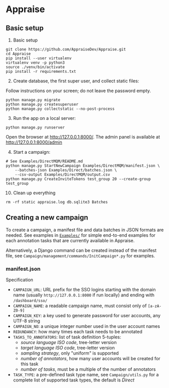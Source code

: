 # Appraise

## Basic setup

1. Basic setup 

```
git clone https://github.com/AppraiseDev/Appraise.git
cd Appraise
pip install --user virtualenv
virtualenv venv -p python3
source ./venv/bin/activate
pip install -r requirements.txt
```

2. Create database, the first super user, and collect static files:

Follow instructions on your screen; do not leave the password empty.
```
python manage.py migrate
python manage.py createsuperuser
python manage.py collectstatic --no-post-process
```

3. Run the app on a local server:

```
python manage.py runserver
```

Open the browser at http://127.0.0.1:8000/.
The admin panel is available at http://127.0.0.1:8000/admin

4. Start a campaign:

```
# See Examples/DirectMQM/README.md
python manage.py StartNewCampaign Examples/DirectMQM/manifest.json \
    --batches-json Examples/Direct/batches.json \
    --csv-output Examples/DirectMQM/output.csv
python manage.py CreateInviteTokens test_group 20 --create-group test_group
```

10. Clean up everything

```
rm -rf static appraise.log db.sqlite3 Batches
```

## Creating a new campaign

To create a campaign, a manifest file and data batches in JSON formats are needed.
See examples in [`Examples/`](Examples/) for simple end-to-end examples for
each annotation tasks that are currently available in Appraise.

Alternatively, a Django command can be created instead of the manifest file,
see `Campaign/management/commands/InitCampaign*.py` for examples.


### manifest.json

Specification

- `CAMPAIGN_URL`: URL prefix for the SSO logins starting with the domain name
  (usually `http://127.0.0.1:8000` if run locally) and ending with
  `/dashboard/sso/`
- `CAMPAIGN_NAME`: a readable campaign name, must consist only of `[a-zA-Z0-9]`
- `CAMPAIGN_KEY`: a key used to generate password for user accounts, any UTF-8
  string
- `CAMPAIGN_NO`: a unique integer number used in the user account names
- `REDUNDANCY`: how many times each task needs to be annotated
- `TASKS_TO_ANNOTATORS`: list of task definition 5-tuples:
    - _source language ISO code_, tree-letter version
    - _target language ISO code_, tree-letter version
    - _sampling strategy_, only "uniform" is supported
    - _number of annotators_, how many user accounts will be created for this task
    - _number of tasks_, must be a multiple of the number of annotators
- `TASK_TYPE`: a pre-defined task type name, see `Campaign/utils.py` for a
  complete list of supported task types, the default is _Direct_

